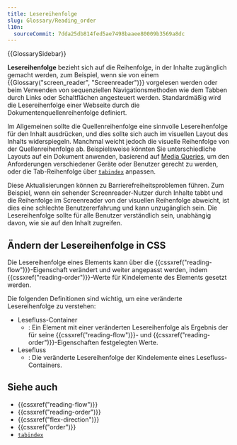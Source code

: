 ```yaml
---
title: Lesereihenfolge
slug: Glossary/Reading_order
l10n:
  sourceCommit: 7dda25db814fed5ae7498baaee80009b3569a8dc
---
```


{{GlossarySidebar}}

**Lesereihenfolge** bezieht sich auf die Reihenfolge, in der Inhalte zugänglich gemacht werden, zum Beispiel, wenn sie von einem {{Glossary("screen_reader", "Screenreader")}} vorgelesen werden oder beim Verwenden von sequenziellen Navigationsmethoden wie dem Tabben durch Links oder Schaltflächen angesteuert werden. Standardmäßig wird die Lesereihenfolge einer Webseite durch die Dokumentenquellenreihenfolge definiert.

Im Allgemeinen sollte die Quellenreihenfolge eine sinnvolle Lesereihenfolge für den Inhalt ausdrücken, und dies sollte sich auch im visuellen Layout des Inhalts widerspiegeln. Manchmal weicht jedoch die visuelle Reihenfolge von der Quellenreihenfolge ab. Beispielsweise könnten Sie unterschiedliche Layouts auf ein Dokument anwenden, basierend auf [Media Queries](/de/docs/Web/CSS/CSS_media_queries/Using_media_queries), um den Anforderungen verschiedener Geräte oder Benutzer gerecht zu werden, oder die Tab-Reihenfolge über [`tabindex`](/de/docs/Web/HTML/Reference/Global_attributes/tabindex) anpassen.

Diese Aktualisierungen können zu Barrierefreiheitsproblemen führen. Zum Beispiel, wenn ein sehender Screenreader-Nutzer durch Inhalte tabbt und die Reihenfolge im Screenreader von der visuellen Reihenfolge abweicht, ist dies eine schlechte Benutzererfahrung und kann unzugänglich sein. Die Lesereihenfolge sollte für alle Benutzer verständlich sein, unabhängig davon, wie sie auf den Inhalt zugreifen.

## Ändern der Lesereihenfolge in CSS

Die Lesereihenfolge eines Elements kann über die {{cssxref("reading-flow")}}-Eigenschaft verändert und weiter angepasst werden, indem {{cssxref("reading-order")}}-Werte für Kindelemente des Elements gesetzt werden.

Die folgenden Definitionen sind wichtig, um eine veränderte Lesereihenfolge zu verstehen:

- Lesefluss-Container
  - : Ein Element mit einer veränderten Lesereihenfolge als Ergebnis der für seine {{cssxref("reading-flow")}}- und {{cssxref("reading-order")}}-Eigenschaften festgelegten Werte.
- Lesefluss
  - : Die veränderte Lesereihenfolge der Kindelemente eines Lesefluss-Containers.

## Siehe auch

- {{cssxref("reading-flow")}}
- {{cssxref("reading-order")}}
- {{cssxref("flex-direction")}}
- {{cssxref("order")}}
- [`tabindex`](/de/docs/Web/HTML/Reference/Global_attributes/tabindex)

